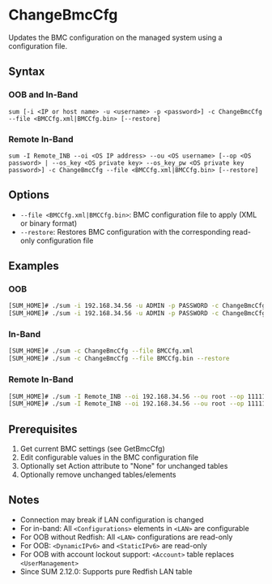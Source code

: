 # ChangeBmcCfg

Updates the BMC configuration on the managed system using a configuration file.

## Syntax

### OOB and In-Band
```
sum [-i <IP or host name> -u <username> -p <password>] -c ChangeBmcCfg --file <BMCCfg.xml|BMCCfg.bin> [--restore]
```

### Remote In-Band
```
sum -I Remote_INB --oi <OS IP address> --ou <OS username> [--op <OS password> | --os_key <OS private key> --os_key_pw <OS private key password>] -c ChangeBmcCfg --file <BMCCfg.xml|BMCCfg.bin> [--restore]
```

## Options

- `--file <BMCCfg.xml|BMCCfg.bin>`: BMC configuration file to apply (XML or binary format)
- `--restore`: Restores BMC configuration with the corresponding read-only configuration file

## Examples

### OOB
```bash
[SUM_HOME]# ./sum -i 192.168.34.56 -u ADMIN -p PASSWORD -c ChangeBmcCfg --file BMCCfg.xml
[SUM_HOME]# ./sum -i 192.168.34.56 -u ADMIN -p PASSWORD -c ChangeBmcCfg --file BMCCfg.bin --restore
```

### In-Band
```bash
[SUM_HOME]# ./sum -c ChangeBmcCfg --file BMCCfg.xml
[SUM_HOME]# ./sum -c ChangeBmcCfg --file BMCCfg.bin --restore
```

### Remote In-Band
```bash
[SUM_HOME]# ./sum -I Remote_INB --oi 192.168.34.56 --ou root --op 111111 -c ChangeBmcCfg --file BMCCfg.xml
[SUM_HOME]# ./sum -I Remote_INB --oi 192.168.34.56 --ou root --op 111111 -c ChangeBmcCfg --file BMCCfg.bin --restore
```

## Prerequisites

1. Get current BMC settings (see GetBmcCfg)
2. Edit configurable values in the BMC configuration file
3. Optionally set Action attribute to "None" for unchanged tables
4. Optionally remove unchanged tables/elements

## Notes

- Connection may break if LAN configuration is changed
- For in-band: All `<Configurations>` elements in `<LAN>` are configurable
- For OOB without Redfish: All `<LAN>` configurations are read-only
- For OOB: `<DynamicIPv6>` and `<StaticIPv6>` are read-only
- For OOB with account lockout support: `<Account>` table replaces `<UserManagement>`
- Since SUM 2.12.0: Supports pure Redfish LAN table
